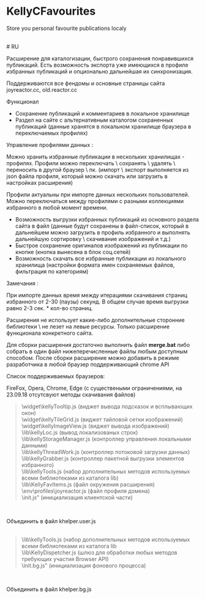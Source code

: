 # KellyCFavourites
Store you personal favourite publications localy

 <br>
# RU <br>

Расширение для каталогизации, быстрого сохранения понравившихся публикаций. Есть возможность экспорта уже имеющихся в профиле избранных публикаций и опционально дальнейшая их синхронизация.

Поддерживаются все фендомы и основные страницы сайта joyreactor.cc, old.reactor.cc

Функционал

- Сохранение публикаций и комментариев в локальное хранилище
- Раздел на сайте с альтернативным каталогом сохраненных публикаций (данные хранятся в локальном хранилище браузера в переключаемых профилях)

Управление профилями данных :

Можно хранить избранные публикации в нескольких хранилищах - профилях. Профили можно переключать \ сохранять \ удалять \ переносить в другой браузер \ пк. (импорт \ экспорт выполняется из json файла профиля, который можно скачать или загрузить в настройках расширения)
 
Профили актуальны при импорте данных нескольких пользователей. Можно переключаться между профилями с разными коллекциями избранного в любой момент времени.

- Возможность выгрузки избранных публикаций из основного раздела сайта в файл (данные будут сохранены в файл-список, который в дальнейшем можно загрузить в профиль избранного и выполнять дальнейшую сортировку \ скачивание изображений и т.д.) 
- Быстрое сохранение оригиналов изображений из публикации по кнопке (кнопка вынесена в блок соц.сетей)
- Возможность скачать все избранные публикации из локального хранилища (настройки формата имен сохраняемых файлов, фильтрация по категориям)


Замечания :

При импорте данных время между итерациями скачивания страниц избранного от 2-30 (паузы) секунд. В общем случае время выгрузки равно 2-3 сек. * кол-во страниц. 

Расширения не использует какие-либо дополнительные сторонние библиотеки \ не лезет на левые ресурсы. Только расширение функционала конкретного сайта.



Для сборки расширения достаточно выполнить файл <b>merge.bat</b> либо собрать в один файл нижеперечисленные файлы любым доступным способом.
После сборки расширение можно добавить в режиме разработчика в любой браузер поддерживающий chrome API 

Список поддерживаемых браузеров: 

FireFox, Opera, Chrome, Edge (с существеными ограничениями, на 23.09.18 отсутсвуют методы скачивания файлов)

>	\widget\kellyTooltip.js (виджет вывода подсказок и всплывающих окон)<br>
>	\widget\kellyTileGrid.js (виджет тайловой сетки изображений)<br>
>	\widget\kellyImageView.js (виджет вывода изображений)<br>
>	\lib\kellyLoc.js (вывод локализованых строк)<br>
>	\lib\kellyStorageManager.js (контроллер управления локальными данными)<br>
>	\lib\kellyThreadWork.js (контроллер потоковой загрузки данных)<br>
>	\lib\kellyGrabber.js (контроллер пакетной выгрузки элементов избранного)<br>
>	\lib\kellyTools.js	(набор дополнительных методов используемых всеми библиотеками из каталога lib)<br>
>	\lib\KellyFavItems.js (файл окружения расширения)<br>
>	\env\profiles\joyreactor.js (файл профиля домена)<br>
>	\init.js" (инициализация клиентской части)<br>
<br>

Объединить в файл khelper.user.js<br><br>

> \lib\kellyTools.js (набор дополнительных методов используемых всеми библиотеками из каталога lib<br>
> \lib\KellyDispetcher.js (шлюз для обработки любых методов требующих участия Browser API)<br>
> \init.bg.js" (инициализация фонового процесса)<br>
<br>

Объединить в файл khelper.bg.js<br><br>
